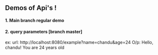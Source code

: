 ## Demos of Api's !
#### 1. Main branch regular demo
#### 2. query parameters [branch master]
ex: url: http://localhost:8080/example?name=chandu&age=24
O/p: Hello, chandu! You are 24 years old
